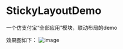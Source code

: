 # StickyLayoutDemo
一个仿支付宝“全部应用”模块，联动布局的demo

效果图如下：
![image](https://github.com/lyh1299259684/StickyLayoutDemo/blob/master/app/src/main/Gif/result_image.gif)
